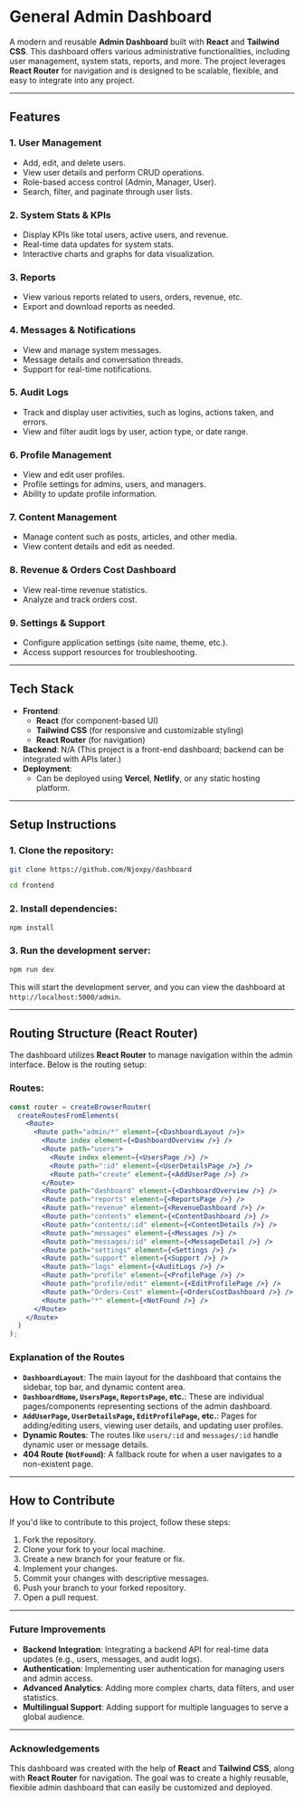# **General Admin Dashboard**

A modern and reusable **Admin Dashboard** built with **React** and **Tailwind CSS**. This dashboard offers various administrative functionalities, including user management, system stats, reports, and more. The project leverages **React Router** for navigation and is designed to be scalable, flexible, and easy to integrate into any project.

---

## **Features**

### 1. **User Management**

- Add, edit, and delete users.
- View user details and perform CRUD operations.
- Role-based access control (Admin, Manager, User).
- Search, filter, and paginate through user lists.

### 2. **System Stats & KPIs**

- Display KPIs like total users, active users, and revenue.
- Real-time data updates for system stats.
- Interactive charts and graphs for data visualization.

### 3. **Reports**

- View various reports related to users, orders, revenue, etc.
- Export and download reports as needed.

### 4. **Messages & Notifications**

- View and manage system messages.
- Message details and conversation threads.
- Support for real-time notifications.

### 5. **Audit Logs**

- Track and display user activities, such as logins, actions taken, and errors.
- View and filter audit logs by user, action type, or date range.

### 6. **Profile Management**

- View and edit user profiles.
- Profile settings for admins, users, and managers.
- Ability to update profile information.

### 7. **Content Management**

- Manage content such as posts, articles, and other media.
- View content details and edit as needed.

### 8. **Revenue & Orders Cost Dashboard**

- View real-time revenue statistics.
- Analyze and track orders cost.

### 9. **Settings & Support**

- Configure application settings (site name, theme, etc.).
- Access support resources for troubleshooting.

---

## **Tech Stack**

- **Frontend**:
  - **React** (for component-based UI)
  - **Tailwind CSS** (for responsive and customizable styling)
  - **React Router** (for navigation)
- **Backend**: N/A (This project is a front-end dashboard; backend can be integrated with APIs later.)
- **Deployment**:
  - Can be deployed using **Vercel**, **Netlify**, or any static hosting platform.

---

## **Setup Instructions**

### **1. Clone the repository:**

   ```bash
   git clone https://github.com/Njoxpy/dashboard

   cd frontend
   ```

### **2. Install dependencies:**

   ```bash
   npm install
   ```

### **3. Run the development server:**

   ```bash
   npm run dev
   ```

   This will start the development server, and you can view the dashboard at `http://localhost:5000/admin`.

---

## **Routing Structure** (React Router)

The dashboard utilizes **React Router** to manage navigation within the admin interface. Below is the routing setup:

### **Routes:**

```jsx
const router = createBrowserRouter(
  createRoutesFromElements(
    <Route>
      <Route path="admin/*" element={<DashboardLayout />}>
        <Route index element={<DashboardOverview />} />
        <Route path="users">
          <Route index element={<UsersPage />} />
          <Route path=":id" element={<UserDetailsPage />} />
          <Route path="create" element={<AddUserPage />} />
        </Route>
        <Route path="dashboard" element={<DashboardOverview />} />
        <Route path="reports" element={<ReportsPage />} />
        <Route path="revenue" element={<RevenueDashboard />} />
        <Route path="contents" element={<ContentDashboard />} />
        <Route path="contents/:id" element={<ContentDetails />} />
        <Route path="messages" element={<Messages />} />
        <Route path="messages/:id" element={<MessageDetail />} />
        <Route path="settings" element={<Settings />} />
        <Route path="support" element={<Support />} />
        <Route path="logs" element={<AuditLogs />} />
        <Route path="profile" element={<ProfilePage />} />
        <Route path="profile/edit" element={<EditProfilePage />} />
        <Route path="Orders-Cost" element={<OrdersCostDashboard />} />
        <Route path="*" element={<NotFound />} />
      </Route>
    </Route>
  )
);
```

### **Explanation of the Routes**

- **`DashboardLayout`**: The main layout for the dashboard that contains the sidebar, top bar, and dynamic content area.
- **`DashboardHome`, `UsersPage`, `ReportsPage`, etc.**: These are individual pages/components representing sections of the admin dashboard.
- **`AddUserPage`, `UserDetailsPage`, `EditProfilePage`, etc.**: Pages for adding/editing users, viewing user details, and updating user profiles.
- **Dynamic Routes**: The routes like `users/:id` and `messages/:id` handle dynamic user or message details.
- **404 Route (`NotFound`)**: A fallback route for when a user navigates to a non-existent page.

---

## **How to Contribute**

If you'd like to contribute to this project, follow these steps:

1. Fork the repository.
2. Clone your fork to your local machine.
3. Create a new branch for your feature or fix.
4. Implement your changes.
5. Commit your changes with descriptive messages.
6. Push your branch to your forked repository.
7. Open a pull request.

---

### **Future Improvements**

- **Backend Integration**: Integrating a backend API for real-time data updates (e.g., users, messages, and audit logs).
- **Authentication**: Implementing user authentication for managing users and admin access.
- **Advanced Analytics**: Adding more complex charts, data filters, and user statistics.
- **Multilingual Support**: Adding support for multiple languages to serve a global audience.

---

### **Acknowledgements**

This dashboard was created with the help of **React** and **Tailwind CSS**, along with **React Router** for navigation. The goal was to create a highly reusable, flexible admin dashboard that can easily be customized and deployed.

